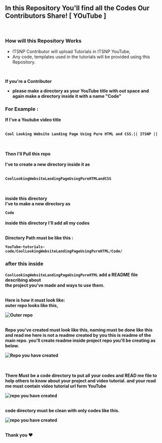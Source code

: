 ## In this Repository You'll find all the Codes Our Contributors Share! [ YOuTube ]

<br>


### How will this Repository Works
- ITSNP Contributor will upload Tutorials in ITSNP YouTube,
- Any code, templates used in the tutorials will be provided using this Repository.

<br>

<strong> If you're a Contributor<strong>
- please make a directory as your YouTube title with out space and again make a directory inside it with a name "Code"

### For Example :
If I've a Youtube video title 
<br>
<br>

```Cool Looking Website Landing Page Using Pure HTML and CSS.|| ITSNP ||``` 

<br>
<br>
Then I'll Pull this repo <br>
 <br>
I've to create a new directory inside it as 
 <br>
<br>

```CoolLookingWebsiteLandingPageUsingPureHTMLandCSS```

<br>
<br>
inside this directory <br>
I've to make a new directory as 

```Code```
<br>
<br>
inside this directory I'll add all my codes

<br>
Directory Path must be like this : <br>

`YouTube-tutorials-code/CoolLookingWebsiteLandingPageUsingPureHTML/Code/`

### after this inside 

``CoolLookingWebsiteLandingPageUsingPureHTML``
add a README file describing about 
<br>
the project you've made and ways to use them. 

<br>
Here is how it must look like:
<br>
outer repo looks like this,

![Outer repo](outerrepo.png)

<br>
Repo you've created must look like this, naming must be done like this and read me here is not a readme created by you this is readme of the main repo. you'll create readme inside project repo you'll be creating as below.

![Repo you have created](Repo_you_have_created.png)


<br>
<br>
There Must be a code directory to put all your codes and READ me file to help others to know about your project and video tutorial.
and your read me must contain video tutorial url form YouTube


![repo you have created](Inside_repo_you_have_created.png)

<br>
code directory must be clean with only codes like this.



![repo you have created](Inside_code_repo.png)

<br>
<strong>Thank you<strong> ❤️
